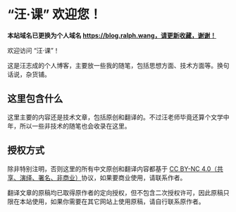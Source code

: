 # “汪·课” 欢迎您！

**本站域名已更换为个人域名 https://blog.ralph.wang，请更新收藏，谢谢！**

欢迎访问 “汪·课”！

这是汪志成的个人博客，主要放一些我的随笔，包括思想方面、技术方面等。换句话说，杂货铺。

## 这里包含什么

这里主要的内容还是技术文章，包括原创和翻译的。不过汪老师毕竟还算个文学中年，所以一些非技术的随笔也会收录在这里。

## 授权方式

除非特别注明，否则这里的所有中文原创和翻译内容都基于 [CC BY-NC 4.0（共享、演绎、署名、非商业）](https://creativecommons.org/licenses/by-nc/4.0/deed.zh)协议，如果要商业使用，请联系作者。

翻译文章的原稿均已取得原作者的定向授权，但不包含二次授权许可，因此原稿只限在本站使用，如果你需要在其它网站上使用原稿，请自行联系原作者。
